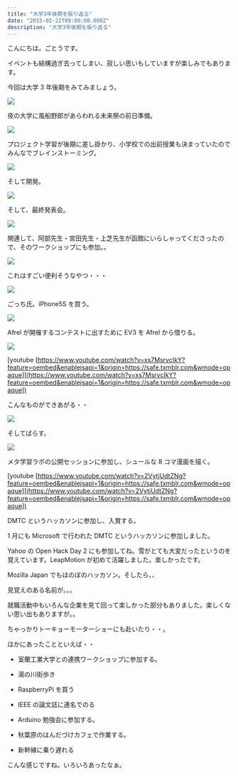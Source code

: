 ```yaml
---
title: "大学3年後期を振り返る"
date: "2015-02-22T09:00:00.000Z"
description: "大学3年後期を振り返る"
---
```


こんにちは。ごとうです。

イベントも結構過ぎ去ってしまい、寂しい思いもしていますが楽しみでもあります。

今回は大学 3 年後期をみてみましょう。

![](https://cdn-images-1.medium.com/max/2000/0*ZotOrT0v1Kn5aM83.jpg)

夜の大学に風船野郎があらわれる未来祭の前日準備。

![](https://cdn-images-1.medium.com/max/2000/0*mM8bgriuJJnSWA_c.jpg)

プロジェクト学習が後期に差し掛かり、小学校での出前授業も決まっていたのでみんなでブレインストーミング。

![](https://cdn-images-1.medium.com/max/2000/0*SFLmWBq6zQ4Ph3Dr.jpg)

そして開発。

![](https://cdn-images-1.medium.com/max/2000/0*4hJDpt_xEW9ErPHV.jpg)

そして、最終発表会。

![](https://cdn-images-1.medium.com/max/2000/0*yS4YNbKjdCLClbac.jpg)

関連して、阿部先生・宮田先生・上芝先生が函館にいらしゃってくださったので、そのワークショップにも参加。。

![](https://cdn-images-1.medium.com/max/2000/0*MdKb0orj0ygXQ_vE.jpg)

これはすごい便利そうなやつ・・・

![](https://cdn-images-1.medium.com/max/2000/0*VBaLYI-1koK1QR61.jpg)

ごっち氏。iPhone5S を買う。

![](https://cdn-images-1.medium.com/max/2000/0*fS9tSfshspfw7RoA.jpg)

Afrel が開催するコンテストに出すために EV3 を Afrel から借りる。

![](https://cdn-images-1.medium.com/max/2000/0*tH6wjuBz2NNEace3.jpg)

[youtube [https://www.youtube.com/watch?v=xs7MsrvcIkY?feature=oembed&enablejsapi=1&origin=https://safe.txmblr.com&wmode=opaque]](https://www.youtube.com/watch?v=xs7MsrvcIkY?feature=oembed&enablejsapi=1&origin=https://safe.txmblr.com&wmode=opaque])

こんなものができあがる・・

![](https://cdn-images-1.medium.com/max/2000/0*kuimog97Of7QkMBi.jpg)

そしてばらす。

![](https://cdn-images-1.medium.com/max/2000/0*gvQ48ovOxwK67TOf.jpg)

メタ学習ラボの公開セッションに参加し、シュールな 8 コマ漫画を描く。

[youtube [https://www.youtube.com/watch?v=2VytjUdtZNg?feature=oembed&enablejsapi=1&origin=https://safe.txmblr.com&wmode=opaque]](https://www.youtube.com/watch?v=2VytjUdtZNg?feature=oembed&enablejsapi=1&origin=https://safe.txmblr.com&wmode=opaque])

DMTC というハッカソンに参加し、入賞する。

1 月にも Microsoft で行われた DMTC というハッカソンに参加しました。

Yahoo の Open Hack Day 2 にも参加してね。雪がとても大変だったというのを覚えています。LeapMotion が初めて活躍しました。楽しかったです。

Mozilla Japan でもほのぼのハッカソン。そしたら、、

見覚えのある名前が。。。

就職活動中もいろんな企業を見て回って楽しかった部分もありました。楽しくない思い出もありますが。。

ちゃっかりトーキョーモーターショーにも赴いたり・・。

ほかにあったことといえば・・

- 室蘭工業大学との連携ワークショップに参加する。

- 湯の川街歩き

- RaspberryPi を買う

- IEEE の論文誌に連名でのる

- Arduino 勉強会に参加する。

- 秋葉原のはんだづけカフェで作業する。

- 新幹線に乗り遅れる

こんな感じですね。いろいろあったなぁ。
